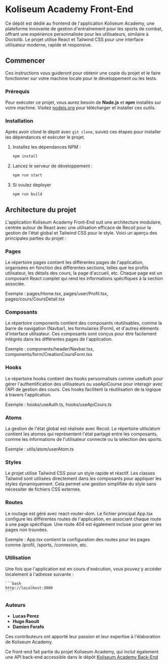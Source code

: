 # Koliseum Academy Front-End

Ce dépôt est dédié au frontend de l'application Koliseum Academy, une plateforme innovante de gestion d'entraînement pour les sports de combat, offrant une expérience personnalisée pour les utilisateurs, similaire à Doctolib. Le projet utilise React et Tailwind CSS pour une interface utilisateur moderne, rapide et responsive.

## Commencer

Ces instructions vous guideront pour obtenir une copie du projet et le faire fonctionner sur votre machine locale pour le développement ou les tests.

### Prérequis

Pour exécuter ce projet, vous aurez besoin de **Node.js** et **npm** installés sur votre machine. Visitez [nodejs.org](https://nodejs.org/) pour télécharger et installer ces outils.

### Installation

Après avoir cloné le dépôt avec `git clone`, suivez ces étapes pour installer les dépendances et exécuter le projet.

1. Installez les dépendances NPM :

    ```bash
    npm install
    ```

2. Lancez le serveur de développement :

    ```bash
    npm run start
    ```

3. Si voulez deployer

    ```bash
    npm run build
    ```

## Architecture du projet

L'application Koliseum Academy Front-End suit une architecture modulaire, centrée autour de React avec une utilisation efficace de Recoil pour la gestion de l'état global et Tailwind CSS pour le style. Voici un aperçu des principales parties du projet :

### Pages

Le répertoire pages contient les différentes pages de l'application, organisées en fonction des différentes sections, telles que les profils utilisateur, les détails des cours, la page d'accueil, etc. Chaque page est un composant React complet qui rend les informations spécifiques à la section associée.

Exemple : pages/Home.tsx, pages/user/Profil.tsx, pages/cours/CoursDetail.tsx

### Composants

Le répertoire components contient des composants réutilisables, comme la barre de navigation (Navbar), les formulaires (Form), et d'autres éléments d'interface utilisateur. Ces composants sont conçus pour être facilement intégrés dans les différentes pages de l'application.

Exemple : components/header/Navbar.tsx, components/form/CreationCoursForm.tsx

### Hooks

Le répertoire hooks contient des hooks personnalisés comme useAuth pour gérer l'authentification des utilisateurs ou useApiCourse pour interagir avec l'API de gestion des cours. Ces hooks facilitent la réutilisation de la logique à travers l'application.

Exemple : hooks/useAuth.ts, hooks/useApiCours.ts

### Atoms

La gestion de l'état global est réalisée avec Recoil. Le répertoire utils/atom contient les atomes qui représentent l'état partagé entre les composants, comme les informations de l'utilisateur connecté ou la sélection des sports.

Exemple : utils/atom/userAtom.ts

### Styles

Le projet utilise Tailwind CSS pour un style rapide et réactif. Les classes Tailwind sont utilisées directement dans les composants pour appliquer les styles dynamiquement. Cela permet une gestion simplifiée du style sans nécessiter de fichiers CSS externes.

### Routes

Le routage est géré avec react-router-dom. Le fichier principal App.tsx configure les différentes routes de l'application, en associant chaque route à une page spécifique. Une route 404 est également incluse pour gérer les pages non trouvées.

Exemple : App.tsx contient la configuration des routes pour les pages comme /profil, /sports, /connexion, etc.

### Utilisation

Une fois que l'application est en cours d'exécution, vous pouvez y accéder localement à l'adresse suivante :

    ```bash
    http://localhost:3000
    ```

### Auteurs

-   **Lucas Perez**
-   **Hugo Raoult**
-   **Damien Forafo**

Ces contributeurs ont apporté leur passion et leur expertise à l'élaboration de Koliseum Academy.

Ce front-end fait partie du projet Koliseum Academy, qui inclut également une API back-end accessible dans le dépôt [Koliseum Academy Back-End](https://github.com/IPtitLu/koliseum-academy)
